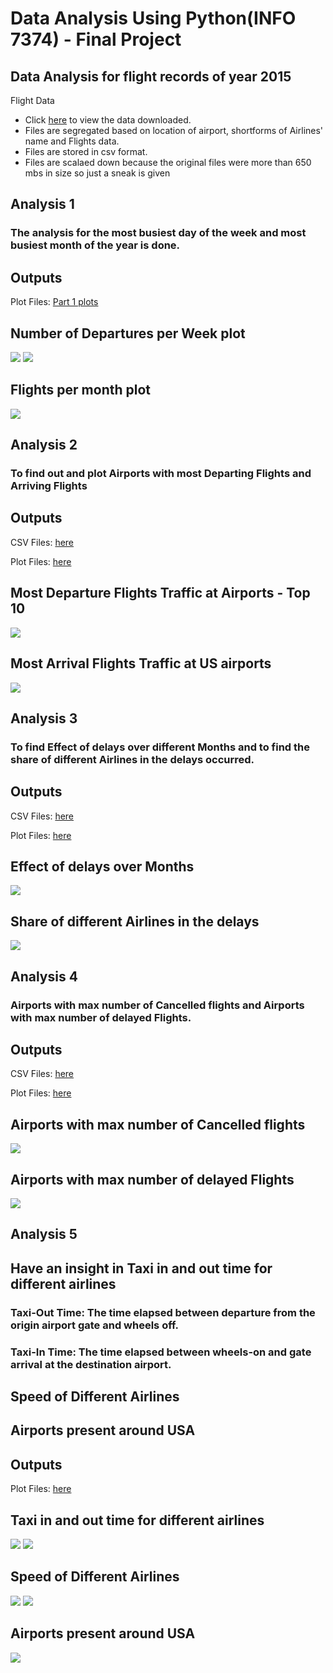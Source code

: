 #  Data Analysis Using Python(INFO 7374) - Final Project

## Data Analysis for flight records of year 2015

Flight Data

 * Click <a href="Data">here</a> to view the data downloaded.
 * Files are segregated based on location of airport, shortforms of Airlines' name and Flights data.
 * Files are stored in csv format.
 * Files are scalaed down because the original files were more than 650 mbs in size so just a sneak is given
    

## Analysis 1

### The analysis for the most busiest day of the week and most busiest month of the year is done.

## Outputs

Plot Files: <a href="Part1/Part1png">Part 1 plots</a>

## Number of Departures per Week plot

<img src="Part1/Part1png/DayOfWeek.PNG">
<img src="Part1/Part1png/Part1Plot.PNG">

## Flights per month plot

<img src="Part1/Part1png/Part1Plot2.PNG">

## Analysis 2


### To find out and plot Airports with most Departing Flights and Arriving Flights

## Outputs

CSV Files: <a href="Part2/part2CSVs">here</a>

Plot Files: <a href="Part2/part2PNG">here </a>
## Most Departure Flights Traffic at Airports - Top 10 

<img src="Part2/part2PNG/Part2Plot2.png">

## Most Arrival Flights Traffic at US airports

<img src="Part2/part2PNG/Part2Plot.png">

## Analysis 3


### To find Effect of delays over different Months and to find the share of different Airlines in the delays occurred.

## Outputs

CSV Files:  <a href="Part3/part3CSVs">here</a>

Plot Files: <a href="Part3/Part3PNG">here</a>

## Effect of delays over Months

<img src="Part3/Part3PNG/Part3Plot.png">

## Share of different Airlines in the delays

<img src="Part3/Part3PNG/Part3Plot2.PNG">

## Analysis 4

### Airports with max number of Cancelled flights and Airports with max number of delayed Flights.

## Outputs


CSV Files:   <a href="Part4/part4CSVs">here</a>

Plot Files:  <a href="Part4/Part4PNG">here</a>

##  Airports with max number of Cancelled flights

<img src="Part4/Part4PNG/Part4.PNG">

## Airports with max number of delayed Flights

<img src="Part4/Part4PNG/Part4Part2.PNG">

## Analysis 5


## Have an insight in Taxi in and out time for different airlines
### Taxi-Out Time: The time elapsed between departure from the origin airport gate and wheels off.
### Taxi-In Time: The time elapsed between wheels-on and gate arrival at the destination airport.

## Speed of Different Airlines

## Airports present around USA

## Outputs



Plot Files:  <a href="part5/part5PNG">here</a>

##  Taxi in and out time for different airlines

<img src="part5/part5PNG/taxiinandoutTimeSnap.PNG">
<img src="part5/part5PNG/part5Plot1.PNG">

## Speed of Different Airlines

<img src="part5/part5PNG/AirlineSpeedSnap.PNG">
<img src="part5/part5PNG/part5Plot2.PNG">

## Airports present around USA

<img src="part5/part5PNG/Part5Plot3.PNG">
